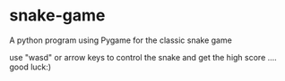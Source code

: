 # snake-game
A python program using Pygame for the classic snake game

use "wasd" or arrow keys to control the snake and get the high score .... good luck:)
